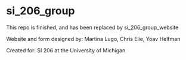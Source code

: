 si_206_group
============

This repo is finished, and has been replaced by si_206_group_website

Website and form designed by:
Martina Lugo, Chris Elie, Yoav Helfman

Created for:
SI 206 at the University of Michigan
